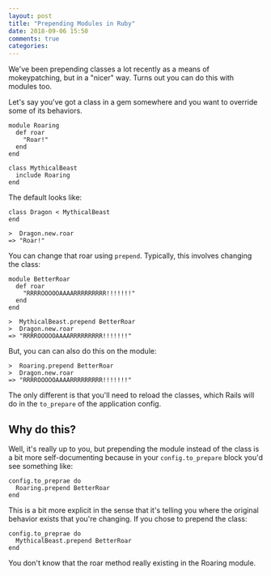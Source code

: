 ```yaml
---
layout: post
title: "Prepending Modules in Ruby"
date: 2018-09-06 15:50
comments: true
categories:
---
```


We've been prepending classes a lot recently as a means of mokeypatching, but in a "nicer" way.
Turns out you can do this with modules too.

Let's say you've got a class in a gem somewhere and you want to override some of its behaviors.

    module Roaring
      def roar
        "Roar!"
      end
    end

    class MythicalBeast
      include Roaring
    end

The default looks like:

    class Dragon < MythicalBeast
    end

    >  Dragon.new.roar
    => "Roar!"

You can change that roar using `prepend`. Typically, this involves changing the class:

    module BetterRoar
      def roar
        "RRRROOOOOAAAARRRRRRRRR!!!!!!!"
      end
    end

    >  MythicalBeast.prepend BetterRoar
    >  Dragon.new.roar
    => "RRRROOOOOAAAARRRRRRRRR!!!!!!!"

But, you can can also do this on the module:

    >  Roaring.prepend BetterRoar
    >  Dragon.new.roar
    => "RRRROOOOOAAAARRRRRRRRR!!!!!!!"

The only different is that you'll need to reload the classes, which Rails will do in the `to_prepare` of
the application config.

## Why do this?

Well, it's really up to you, but prepending the module instead of the class is a bit more
self-documenting because in your `config.to_prepare` block you'd see something like:

    config.to_preprae do
      Roaring.prepend BetterRoar
    end

This is a bit more explicit in the sense that it's telling you where the original behavior exists
that you're changing. If you chose to prepend the class:

    config.to_preprae do
      MythicalBeast.prepend BetterRoar
    end

You don't know that the roar method really existing in the Roaring module.
